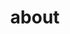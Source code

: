 ---
layout: about
title: about
permalink: /about/
subtitle: #<a href='#'>Affiliations</a>. Address. Contacts. Motto. Etc.

profile:
  align: right
  image: #profile_KhunanonThongkhamLuke.jpg
  image_circular: false # crops the image to make it circular
  more_info: #>
    #<p>555 your office number</p>
    #<p>123 your address street</p>
    #<p>Your City, State 12345</p>

news: false # includes a list of news items
selected_papers: false # includes a list of papers marked as "selected={true}"
social: true # includes social icons at the bottom of the page
---